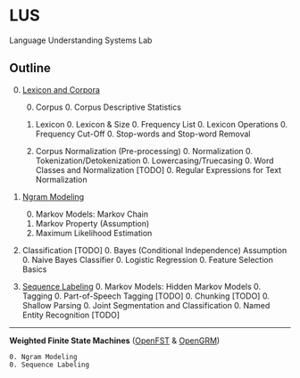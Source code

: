 # LUS
Language Understanding Systems Lab

## Outline

0. [Lexicon and Corpora](notebooks/corpus_preprocessing.ipynb)
    
    0. Corpus
        0. Corpus Descriptive Statistics
    
    0. Lexicon
        0. Lexicon & Size
        0. Frequency List
        0. Lexicon Operations
            0. Frequency Cut-Off
            0. Stop-words and Stop-word Removal
    
    0. Corpus Normalization (Pre-processing)
        0. Normalization
        0. Tokenization/Detokenization
        0. Lowercasing/Truecasing
        0. Word Classes and Normalization [TODO]
            0. Regular Expressions for Text Normalization

0. [Ngram Modeling](notebooks/ngram_modeling.ipynb)

    0. Markov Models: Markov Chain
    0. Markov Property (Assumption)   
    0. Maximum Likelihood Estimation

0. Classification [TODO]
    0. Bayes (Conditional Independence) Assumption 
    0. Naive Bayes Classifier
    0. Logistic Regression
    0. Feature Selection Basics

0. [Sequence Labeling](notebooks/sequence_labeling.ipynb)
    0. Markov Models: Hidden Markov Models
    0. Tagging
        0. Part-of-Speech Tagging [TODO]
    0. Chunking [TODO]
    0. Shallow Parsing
        0. Joint Segmentation and Classification
        0. Named Entity Recognition [TODO]


----------
__Weighted Finite State Machines__ ([OpenFST](http://www.openfst.org/) & [OpenGRM](http://www.opengrm.org/))
    
    0. Ngram Modeling 
    0. Sequence Labeling